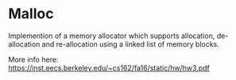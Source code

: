 # Malloc

Implemention of a memory allocator which supports allocation, de-allocation and re-allocation using a linked list of memory blocks.

More info here: https://inst.eecs.berkeley.edu/~cs162/fa16/static/hw/hw3.pdf

